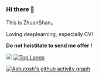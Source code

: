 ### Hi there 👋




<!--
**ZhuanShan/ZhuanShan** is a ✨ _special_ ✨ repository because its `README.md` (this file) appears on your GitHub profile.

Here are some ideas to get you started:

- 🔭 I’m currently working on ...
- 🌱 I’m currently learning ...
- 👯 I’m looking to collaborate on ...
- 🤔 I’m looking for help with ...
- 💬 Ask me about ...
- 📫 How to reach me: ...
- 😄 Pronouns: ...
- ⚡ Fun fact: ...
-->

This is ZhuanShan。
<p>Loving deeplearning, especially CV!</p>
<p><strong>Do not heistitate to send me offer <wanghao100@126.com> ! </strong></p>

![](https://github-readme-stats.vercel.app/api?username=ZhuanShan)
[![Top Langs](https://github-readme-stats.vercel.app/api/top-langs/?username=ZhuanShan&card_width=500)](https://github.com/anuraghazra/github-readme-stats)

 [![Ashutosh's github activity graph](https://github-readme-activity-graph.cyclic.app/graph?username=ZhuanShan&theme=github)](https://github.com/ashutosh00710/github-readme-activity-graph)

